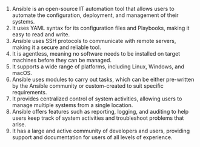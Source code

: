 1. Ansible is an open-source IT automation tool that allows users to automate the configuration, deployment, and management of their systems.
2. It uses YAML syntax for its configuration files and Playbooks, making it easy to read and write.
3. Ansible uses SSH protocols to communicate with remote servers, making it a secure and reliable tool.
4. It is agentless, meaning no software needs to be installed on target machines before they can be managed.
5. It supports a wide range of platforms, including Linux, Windows, and macOS.
6. Ansible uses modules to carry out tasks, which can be either pre-written by the Ansible community or custom-created to suit specific requirements.
7. It provides centralized control of system activities, allowing users to manage multiple systems from a single location.
8. Ansible offers features such as reporting, logging, and auditing to help users keep track of system activities and troubleshoot problems that arise.
9. It has a large and active community of developers and users, providing support and documentation for users of all levels of experience.